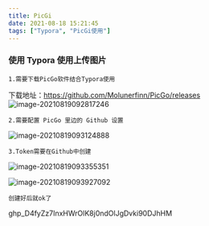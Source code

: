```yaml
---
title: PicGi
date: 2021-08-18 15:21:45
tags: ["Typora", "PicGi使用"]
---
```


### 使用 Typora 使用上传图片

```
1.需要下载PicGo软件结合Typora使用

```

下载地址：https://github.com/Molunerfinn/PicGo/releases
![image-20210819092817246](https://i.loli.net/2021/08/19/aibKPO9h6xTcn4C.png)

```
2.需要配置 PicGo 里边的 Github 设置
```

![image-20210819093124888](https://i.loli.net/2021/08/19/Mu7aQrtRc3TVBLi.png)

```
3.Token需要在Github中创建
```

![image-20210819093355351](https://i.loli.net/2021/08/19/DgdfvHK9A2oUy4J.png)

![image-20210819093927092](https://i.loli.net/2021/08/19/XYIFLU4huPKJT9S.png)

```
创建好后就ok了
```

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
